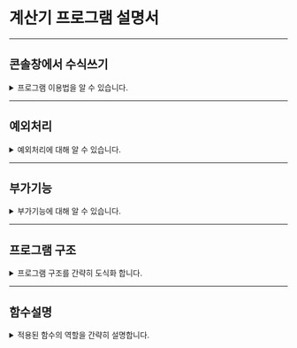 # 계산기 프로그램 설명서
---
## 콘솔창에서 수식쓰기
<details>
<summary>프로그램 이용법을 알 수 있습니다.</summary> 

### 단일 수식
![alt text](image.png)

단일수식을 작성 후 엔터키를 누르면 계산합니다.

### 연쇄 수식
![alt text](image-1.png)

연쇄수식은 앞에 "$"를 붙여 호출합니다.

</details>

---
## 예외처리
<details>
<summary>예외처리에 대해 알 수 있습니다.</summary> 

![alt text](image-2.png)

잘못된 식이면, 에러메세지를 띄웁니다.

![alt text](image-3.png)

입력이 잘못되었다면, 해당 메세지를 띄웁니다.

![alt text](image-4.png)

숫자가 아닌 값을 계산을 하려하면, 해당 메세지를 띄웁니다.

</details>

---
## 부가기능
<details>
<summary>부가기능에 대해 알 수 있습니다.</summary> 

![alt text](image-5.png)

의미 없는 문자가 들어가 있어도, 계산식을 추출해 냅니다.

![alt text](image-6.png)

음수와 소수에 대한 계산이 가능합니다. (소수둘째자리까지 표현하며, 코틀린의 StringFormat에 따릅니다.)

</details>

---
## 프로그램 구조
<details>
<summary>프로그램 구조를 간략히 도식화 합니다.</summary> 

![alt text](image-9.png)

</details>

---
## 함수설명
<details>
<summary>적용된 함수의 역할을 간략히 설명합니다.</summary> 

---
### Calculator Class
Calculator Class는 추상클래스로 되어 있고, 추상함수 하나만을 가지고 있으며,
자식클래스에서 Override하여 함수를 구체화 합니다.

---
### Manager Class
Manager Class는 프로그램의 메인 클래스 입니다. 

#### fun manual()

= 프로그램의 메인이 되는 함수입니다. 계산기의 시퀀스를 관리합니다.

#### private fun inputCalculate(): String

= 사용자와 대화를 하는 함수입니다. 해당함수에서 입력을 받습니다.

---
### StringUtile Class
StringUtile Class는 문자열 포맷과 변환을 수행합니다.

#### private fun stringFilter(inputString: String):String

= 입력받은 문자열을 1차적으로 필터링 합니다. 의미없는 문자를 무시합니다.

#### private fun convertString(inputString: String): String 

= 필터링된 문자에서 연산자와 숫자를 추출합니다. 해당 함수에서 소수점과 음수에 대한 대응을 하고, 

최종적으로 파싱가능한 계산 식을 도출해 냅니다.

#### private fun getParsingList(inputString: String):List<String>

= 파싱가능한 문자열을 리스트 형태로 반환하여 핸들링이 용이하게 합니다. 

해당 함수는 단일 계산 로직에서 사용합니다.

#### fun postfixConvert(inputString: String):List<String> 

= 파싱가능한 문자열을 알고리즘을 거쳐 후위연산을 도출한 리스트로 반환합니다.

해당 함수는 연쇄 수식 로직에서 사용합니다.

#### private fun getPriority(operator: String): Int

= 후위연산 변환 알고리즘에 필요한 우선순위 함수입니다.

---
### CalculateUtile Class
CalculateUtile Class는 Calculator Class와의 연결을 수행하며, 

적절한 호출로 단일, 연쇄 식을 적용합니다.

#### private fun calculate(x: Double, y: Double, oper: String):Double

= 전달 받은 인자를 통해 추상클래스를 호출하여 결과를 리턴합니다. 직접적인 계산은 이 함수틑 통합니다.

#### fun postfixResult(postfix: List<String>)

= 연쇄수식의 계산 알고리즘을 통해 calculate함수틑 통한 값들의 최종적 결과를 리턴합니다.

####  fun singleResult(calculate: List<String>)

= 단일수식의 최종결과를 리턴합니다.

</details>



